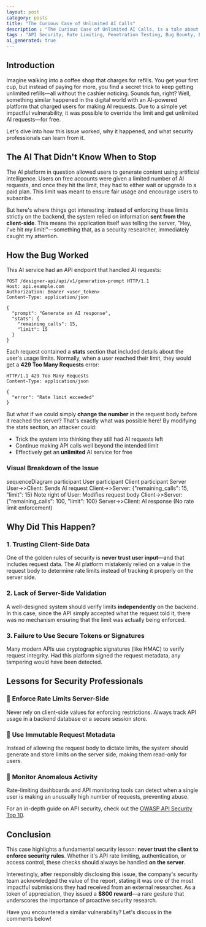 ```yaml
---
layout: post
category: posts
title: "The Curious Case of Unlimited AI Calls"
description : "The Curious Case of Unlimited AI Calls, is a tale about how I managed to find a vulnerability which allows an attacker to bypass API rate limits and make unlimited AI calls"
tags : "API Security, Rate Limiting, Penetration Testing, Bug Bounty, Ethical Hacking, Security Research, Web Security, OWASP, Server-Side Validation, API Abuse, Cybersecurity, Responsible Disclosure, AI Security"
ai_generated: true
---
```


## Introduction

Imagine walking into a coffee shop that charges for refills. You get your first cup, but instead of paying for more, you find a secret trick to keep getting unlimited refills—all without the cashier noticing. Sounds fun, right? Well, something similar happened in the digital world with an AI-powered platform that charged users for making AI requests. Due to a simple yet impactful vulnerability, it was possible to override the limit and get unlimited AI requests—for free.

Let's dive into how this issue worked, why it happened, and what security professionals can learn from it.

## The AI That Didn't Know When to Stop

The AI platform in question allowed users to generate content using artificial intelligence. Users on free accounts were given a limited number of AI requests, and once they hit the limit, they had to either wait or upgrade to a paid plan. This limit was meant to ensure fair usage and encourage users to subscribe.

But here's where things got interesting: instead of enforcing these limits strictly on the backend, the system relied on information **sent from the client-side**. This means the application itself was telling the server, "Hey, I've hit my limit!"—something that, as a security researcher, immediately caught my attention.

## How the Bug Worked

This AI service had an API endpoint that handled AI requests:

```
POST /designer-api/api/v1/generation-prompt HTTP/1.1
Host: api.example.com
Authorization: Bearer <user_token>
Content-Type: application/json

{
  "prompt": "Generate an AI response",
  "stats": {
    "remaining_calls": 15,
    "limit": 15
  }
}
```

Each request contained a **stats** section that included details about the user's usage limits. Normally, when a user reached their limit, they would get a **429 Too Many Requests** error:

```
HTTP/1.1 429 Too Many Requests
Content-Type: application/json

{
  "error": "Rate limit exceeded"
}
```

But what if we could simply **change the number** in the request body before it reached the server? That's exactly what was possible here! By modifying the stats section, an attacker could:

- Trick the system into thinking they still had AI requests left
- Continue making API calls well beyond the intended limit
- Effectively get an **unlimited** AI service for free

### Visual Breakdown of the Issue

<div class="mermaid">
sequenceDiagram
    participant User
    participant Client
    participant Server
    User->>Client: Sends AI request
    Client->>Server: {"remaining_calls": 15, "limit": 15}
    Note right of User: Modifies request body
    Client->>Server: {"remaining_calls": 100, "limit": 100}
    Server->>Client: AI response (No rate limit enforcement)
</div>

## Why Did This Happen?

### 1. **Trusting Client-Side Data**
One of the golden rules of security is **never trust user input**—and that includes request data. The AI platform mistakenly relied on a value in the request body to determine rate limits instead of tracking it properly on the server side.

### 2. **Lack of Server-Side Validation**
A well-designed system should verify limits **independently** on the backend. In this case, since the API simply accepted what the request told it, there was no mechanism ensuring that the limit was actually being enforced.

### 3. **Failure to Use Secure Tokens or Signatures**
Many modern APIs use cryptographic signatures (like HMAC) to verify request integrity. Had this platform signed the request metadata, any tampering would have been detected.

## Lessons for Security Professionals

### 🔹 **Enforce Rate Limits Server-Side**
Never rely on client-side values for enforcing restrictions. Always track API usage in a backend database or a secure session store.

### 🔹 **Use Immutable Request Metadata**
Instead of allowing the request body to dictate limits, the system should generate and store limits on the server side, making them read-only for users.

### 🔹 **Monitor Anomalous Activity**
Rate-limiting dashboards and API monitoring tools can detect when a single user is making an unusually high number of requests, preventing abuse.

For an in-depth guide on API security, check out the [OWASP API Security Top 10](https://owasp.org/www-project-api-security/).

## Conclusion

This case highlights a fundamental security lesson: **never trust the client to enforce security rules**. Whether it's API rate limiting, authentication, or access control, these checks should always be handled **on the server**. 

Interestingly, after responsibly disclosing this issue, the company's security team acknowledged the value of the report, stating it was one of the most impactful submissions they had received from an external researcher. As a token of appreciation, they issued a **$800 reward**—a rare gesture that underscores the importance of proactive security research.

Have you encountered a similar vulnerability? Let's discuss in the comments below!
